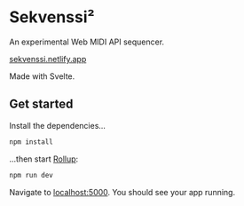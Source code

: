 # Sekvenssi²

An experimental Web MIDI API sequencer.

[sekvenssi.netlify.app](https://sekvenssi.netlify.app/)

Made with Svelte.

## Get started

Install the dependencies...

```bash
npm install
```

...then start [Rollup](https://rollupjs.org):

```bash
npm run dev
```

Navigate to [localhost:5000](http://localhost:5000). You should see your app running.
